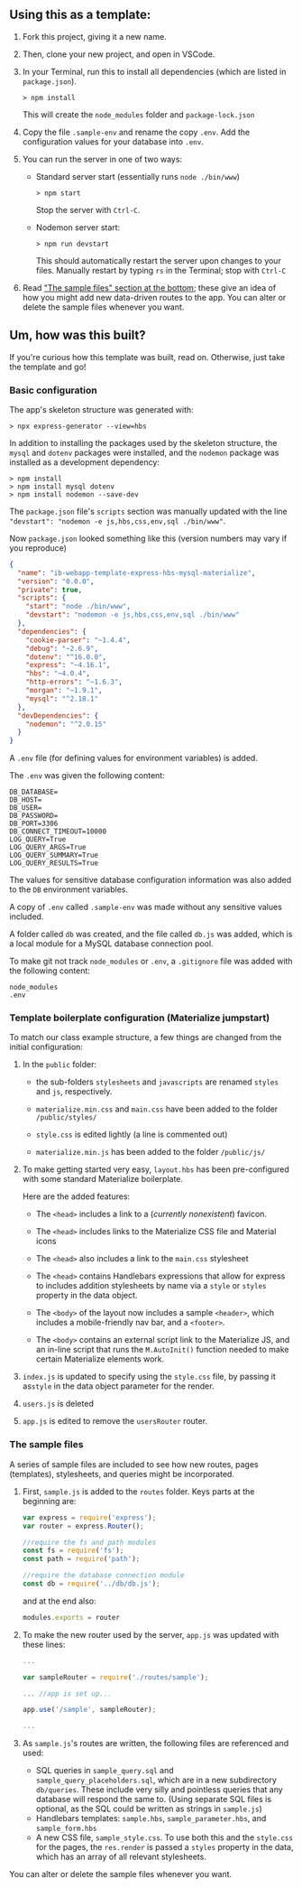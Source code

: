 ## Using this as a template:
1. Fork this project, giving it a new name. 

2. Then, clone your new project, and open in VSCode.

3. In your Terminal, run this to install all dependencies (which are listed in `package.json`). 
    ```
    > npm install
    ```
    This will create the `node_modules` folder and `package-lock.json`

4. Copy the file `.sample-env` and rename the copy `.env`. 
Add the configuration values for your database into `.env`.


5. You can run the server in one of two ways:
    - Standard server start (essentially runs `node ./bin/www`)
        ```
        > npm start
        ```
        Stop the server with `Ctrl-C`.
        
    - Nodemon server start:
        ```
        > npm run devstart
        ```
        This should automatically restart the server upon changes to your files. Manually restart by typing `rs` in the Terminal; stop with `Ctrl-C`


6. Read ["The sample files" section at the bottom](https://github.com/atcs-wang/ib-webapp-template-express-hbs-mysql-materialize#the-sample-files); these give an idea of how you might add new data-driven routes to the app. You can alter or delete the sample files whenever you want.

## Um, how was this built?

If you're curious how this template was built, read on. Otherwise, just take the template and go!

### Basic configuration
The app's skeleton structure was generated with:
```
> npx express-generator --view=hbs
```
In addition to installing the packages used by the skeleton structure, the `mysql` and `dotenv` packages were installed, and the `nodemon` package was installed as a development dependency:
```
> npm install
> npm install mysql dotenv
> npm install nodemon --save-dev
```

The `package.json` file's `scripts` section was manually updated with the line `"devstart": "nodemon -e js,hbs,css,env,sql ./bin/www"`. 

Now `package.json` looked something like this (version numbers may vary if you reproduce)

```json
{
  "name": "ib-webapp-template-express-hbs-mysql-materialize",
  "version": "0.0.0",
  "private": true,
  "scripts": {
    "start": "node ./bin/www",
    "devstart": "nodemon -e js,hbs,css,env,sql ./bin/www"
  },
  "dependencies": {
    "cookie-parser": "~1.4.4",
    "debug": "~2.6.9",
    "dotenv": "^16.0.0",
    "express": "~4.16.1",
    "hbs": "~4.0.4",
    "http-errors": "~1.6.3",
    "morgan": "~1.9.1",
    "mysql": "^2.18.1"
  },
  "devDependencies": {
    "nodemon": "^2.0.15"
  }
}

```

A `.env` file (for defining values for environment variables) is added.

The `.env` was given the following content:
```
DB_DATABASE=
DB_HOST=
DB_USER=
DB_PASSWORD=
DB_PORT=3306
DB_CONNECT_TIMEOUT=10000
LOG_QUERY=True
LOG_QUERY_ARGS=True
LOG_QUERY_SUMMARY=True
LOG_QUERY_RESULTS=True
```
The values for sensitive database configuration information was also added to the `DB` environment variables.

A copy of `.env` called `.sample-env` was made without any sensitive values included. 

A folder called `db` was created, and the file called `db.js` was added, which is a local module for a MySQL database connection pool. 

To make git not track `node_modules` or `.env`, a `.gitignore` file was added with the following content:
```
node_modules
.env
```

### Template boilerplate configuration (Materialize jumpstart)

To match our class example structure, a few things are changed from the initial configuration:

1. In the `public` folder:

   - the sub-folders `stylesheets` and `javascripts` are renamed `styles` and `js`, respectively.

   - `materialize.min.css` and `main.css` have been added to the folder `/public/styles/`

   - `style.css` is edited lightly (a line is commented out)

   - `materialize.min.js` has been added to the folder `/public/js/`


2. To make getting started very easy, `layout.hbs` has been pre-configured with some standard Materialize boilerplate. 

    Here are the added features: 

    - The `<head>` includes a link to a (*currently nonexistent*) favicon.

    - The `<head>` includes links to the Materialize CSS file and Material icons

    - The `<head>` also includes a link to the `main.css` stylesheet

    - The `<head>` contains Handlebars expressions that allow for express to includes addition stylesheets by name via a `style` or `styles` property in the data object.

    - The `<body>` of the layout now includes a sample `<header>`, which includes a mobile-friendly nav bar, and a `<footer>`.

    - The `<body>` contains an external script link to the Materialize JS, and an in-line script that runs the `M.AutoInit()` function needed to make certain Materialize elements work.

3. `index.js` is updated to specify using the `style.css` file, by passing it as`style` in the data object parameter for the render.

4. `users.js` is deleted

5. `app.js` is edited to remove the `usersRouter` router.

### The sample files

A series of sample files are included to see how new routes, pages (templates), stylesheets, and queries might be incorporated.

1. First, `sample.js` is added to the `routes` folder. Keys parts at the beginning are:
    ```js
    var express = require('express');
    var router = express.Router();

    //require the fs and path modules
    const fs = require('fs');
    const path = require('path');

    //require the database connection module 
    const db = require('../db/db.js');
    ```

    and at the end also:
    ```js
    modules.exports = router
    ```

2. To make the new router used by the server, `app.js` was updated with these lines:

    ```js
    ...

    var sampleRouter = require('./routes/sample');

    ... //app is set up...

    app.use('/sample', sampleRouter);

    ...
    ```

3. As `sample.js`'s routes are written, the following files are referenced and used:
    - SQL queries in `sample_query.sql` and `sample_query_placeholders.sql`, which are in a new subdirectory `db/queries`. These include very silly and pointless queries that any database will respond the same to.  (Using separate SQL files is optional, as the SQL could be written as strings in `sample.js`)
    - Handlebars templates: `sample.hbs`, `sample_parameter.hbs`, and `sample_form.hbs`
    - A new CSS file, `sample_style.css`. To use both this and the `style.css` for the pages, the `res.render` is passed a `styles` property in the data, which has an array of all relevant stylesheets.

You can alter or delete the sample files whenever you want. 
